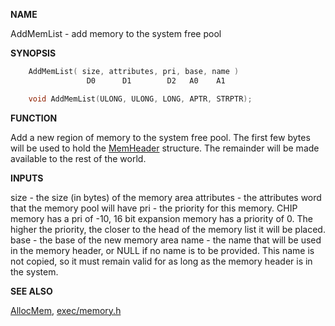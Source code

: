 
**NAME**

AddMemList - add memory to the system free pool

**SYNOPSIS**

```c
    AddMemList( size, attributes, pri, base, name )
                 D0      D1        D2   A0    A1

    void AddMemList(ULONG, ULONG, LONG, APTR, STRPTR);

```
**FUNCTION**

Add a new region of memory to the system free pool.  The first few
bytes will be used to hold the [MemHeader](_0089.md) structure.  The remainder
will be made available to the rest of the world.

**INPUTS**

size - the size (in bytes) of the memory area
attributes - the attributes word that the memory pool will have
pri  - the priority for this memory.  CHIP memory has a pri of -10,
16 bit expansion memory has a priority of 0.  The higher the
priority, the closer to the head of the memory list it will
be placed.
base - the base of the new memory area
name - the name that will be used in the memory header, or NULL
if no name is to be provided.  This name is not copied, so it
must remain valid for as long as the memory header is in the
system.

**SEE ALSO**

[AllocMem](AllocMem.md), [exec/memory.h](_0089.md)
